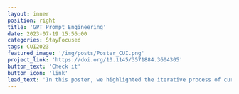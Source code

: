 ```yaml
---
layout: inner
position: right
title: 'GPT Prompt Engineering'
date: 2023-07-19 15:56:00
categories: StayFocused
tags: CUI2023
featured_image: '/img/posts/Poster_CUI.png'
project_link: 'https://doi.org/10.1145/3571884.3604305'
button_text: 'Check it'
button_icon: 'link'
lead_text: 'In this poster, we highlighted the iterative process of curating prompts for GPT-3 to build up a reflective chatbot, and the lessons learned from our trials and errors.'
---
```


